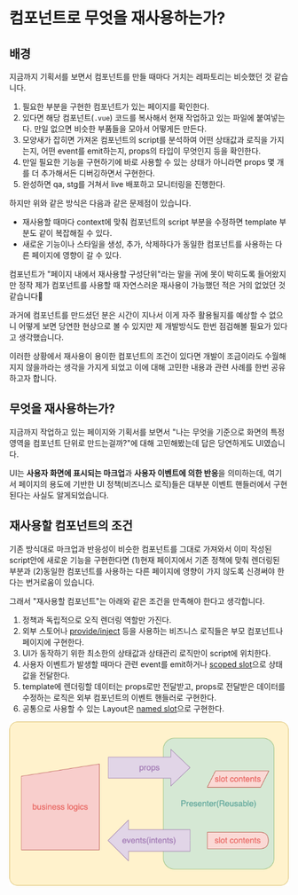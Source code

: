 # 컴포넌트로 무엇을 재사용하는가?

## 배경

지금까지 기획서를 보면서 컴포넌트를 만들 때마다 거치는 레파토리는 비슷했던 것 같습니다.

1. 필요한 부분을 구현한 컴포넌트가 있는 페이지를 확인한다.
2. 있다면 해당 컴포넌트(`.vue`) 코드를 복사해서 현재 작업하고 있는 파일에 붙여넣는다. 만일 없으면 비슷한 부품들을 모아서 어떻게든 만든다.
3. 모양새가 잡히면 가져온 컴포넌트의 script를 분석하여 어떤 상태값과 로직을 가지는지, 어떤 event를 emit하는지, props의 타입이 무엇인지 등을 확인한다.
4. 만일 필요한 기능을 구현하기에 바로 사용할 수 있는 상태가 아니라면 props 몇 개를 더 추가해서든 디버깅하면서 구현한다.
5. 완성하면 qa, stg를 거쳐서 live 배포하고 모니터링을 진행한다.

하지만 위와 같은 방식은 다음과 같은 문제점이 있습니다.

- 재사용할 때마다 context에 맞춰 컴포넌트의 script 부분을 수정하면 template 부분도 같이 복잡해질 수 있다.
- 새로운 기능이나 스타일을 생성, 추가, 삭제하다가 동일한 컴포넌트를 사용하는 다른 페이지에 영향이 갈 수 있다.

컴포넌트가 "페이지 내에서 재사용할 구성단위"라는 말을 귀에 못이 박히도록 들어왔지만 정작 제가 컴포넌트를 사용할 때 자연스러운 재사용이 가능했던 적은 거의 없었던 것 같습니다🤣

과거에 컴포넌트를 만드셨던 분은 시간이 지나서 이게 자주 활용될지를 예상할 수 없으니 어떻게 보면 당연한 현상으로 볼 수 있지만 제 개발방식도 한번 점검해볼 필요가 있다고 생각했습니다.

이러한 상황에서 재사용이 용이한 컴포넌트의 조건이 있다면 개발이 조금이라도 수월해지지 않을까라는 생각을 가지게 되었고 이에 대해 고민한 내용과 관련 사례를 한번 공유하고자 합니다.

## 무엇을 재사용하는가?

지금까지 작업하고 있는 페이지와 기획서를 보면서 "나는 무엇을 기준으로 화면의 특정 영역을 컴포넌트 단위로 만드는걸까?"에 대해 고민해봤는데 답은 당연하게도 UI였습니다.

UI는 **사용자 화면에 표시되는 마크업**과 **사용자 이벤트에 의한 반응**을 의미하는데, 여기서 페이지의 용도에 기반한 UI 정책(비즈니스 로직)들은 대부분 이벤트 핸들러에서 구현된다는 사실도 알게되었습니다.

## 재사용할 컴포넌트의 조건

기존 방식대로 마크업과 반응성이 비슷한 컴포넌트를 그대로 가져와서 이미 작성된 script안에 새로운 기능을 구현한다면 (1)현재 페이지에서 기존 정책에 맞춰 렌더링된 부분과 (2)동일한 컴포넌트를 사용하는 다른 페이지에 영향이 가지 않도록 신경써야 한다는 번거로움이 있습니다.

그래서 "재사용할 컴포넌트"는 아래와 같은 조건을 만족해야 한다고 생각합니다.

1. 정책과 독립적으로 오직 렌더링 역할만 가진다.
2. 외부 스토어나 [provide/inject](https://vuejs.org/guide/components/provide-inject.html) 등을 사용하는 비즈니스 로직들은 부모 컴포넌트나 페이지에 구현한다.
3. UI가 동작하기 위한 최소한의 상태값과 상태관리 로직만이 script에 위치한다.
4. 사용자 이벤트가 발생할 때마다 관련 event를 emit하거나 [scoped slot](https://vuejs.org/guide/components/slots.html#scoped-slots)으로 상태값을 전달한다.
5. template에 렌더링할 데이터는 props로만 전달받고, props로 전달받은 데이터를 수정하는 로직은 외부 컴포넌트의 이벤트 핸들러로 구현한다.
6. 공통으로 사용할 수 있는 Layout은 [named slot](https://vuejs.org/guide/components/slots.html#named-slots)으로 구현한다.

![Reusable Component Diagram](./images/reusable_component_diagram.png)
